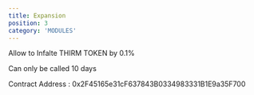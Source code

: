 ```yaml
---
title: Expansion
position: 3
category: 'MODULES'
---
```





Allow to Infalte THIRM TOKEN by 0.1% 

Can only be called 10 days


Contract Address : 0x2F45165e31cF637843B0334983331B1E9a35F700
